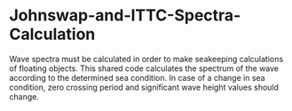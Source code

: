 # Johnswap-and-ITTC-Spectra-Calculation
Wave spectra must be calculated in order to make seakeeping calculations of floating objects. This shared code calculates the spectrum of the wave according to the determined sea condition. In case of a change in sea condition, zero crossing period and significant wave height values should change.
